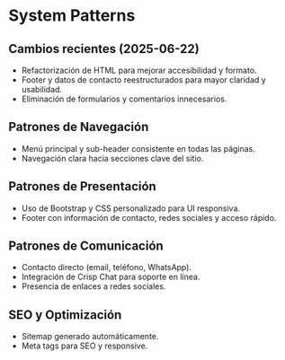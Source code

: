 # System Patterns

## Cambios recientes (2025-06-22)
- Refactorización de HTML para mejorar accesibilidad y formato.
- Footer y datos de contacto reestructurados para mayor claridad y usabilidad.
- Eliminación de formularios y comentarios innecesarios.

## Patrones de Navegación
- Menú principal y sub-header consistente en todas las páginas.
- Navegación clara hacia secciones clave del sitio.

## Patrones de Presentación
- Uso de Bootstrap y CSS personalizado para UI responsiva.
- Footer con información de contacto, redes sociales y acceso rápido.

## Patrones de Comunicación
- Contacto directo (email, teléfono, WhatsApp).
- Integración de Crisp Chat para soporte en línea.
- Presencia de enlaces a redes sociales.

## SEO y Optimización
- Sitemap generado automáticamente.
- Meta tags para SEO y responsive.
